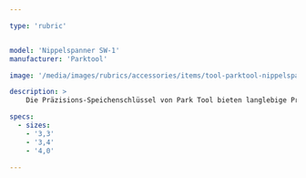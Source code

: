 ```yaml
---

type: 'rubric'


model: 'Nippelspanner SW-1'
manufacturer: 'Parktool'

image: '/media/images/rubrics/accessories/items/tool-parktool-nippelspanner.png'

description: >
    Die Präzisions-Speichenschlüssel von Park Tool bieten langlebige Profi-Qualität und sind in mehreren Farben vinylbeschichtet. So erkennen Sie auf den ersten Blick immer die richtige Größe.

specs: 
  - sizes:
    - '3,3'
    - '3,4'
    - '4,0'

---
```

